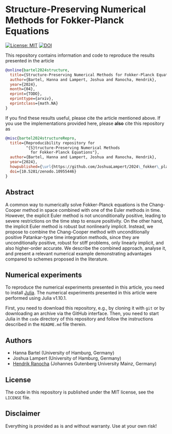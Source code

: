 # Structure-Preserving Numerical Methods for Fokker-Planck Equations

[![License: MIT](https://img.shields.io/badge/License-MIT-success.svg)](https://opensource.org/licenses/MIT)
[![DOI](https://zenodo.org/badge/DOI/10.5281/zenodo.10955446.svg)](https://doi.org/10.5281/zenodo.10955446)


This repository contains information and code to reproduce the results presented in the
article
```bibtex
@online{bartel2024structure,
  title={Structure-Preserving Numerical Methods for Fokker-Planck Equations},
  author={Bartel, Hanna and Lampert, Joshua and Ranocha, Hendrik},
  year={2024},
  month={04},
  eprint={TODO},
  eprinttype={arxiv},
  eprintclass={math.NA}
}
```

If you find these results useful, please cite the article mentioned above. If you
use the implementations provided here, please **also** cite this repository as
```bibtex
@misc{bartel2024structureRepro,
  title={Reproducibility repository for
         "{S}tructure-Preserving Numerical Methods
           for Fokker-Planck Equations"},
  author={Bartel, Hanna and Lampert, Joshua and Ranocha, Hendrik},
  year={2024},
  howpublished={\url{https://github.com/JoshuaLampert/2024\_fokker\_planck}},
  doi={10.5281/zenodo.10955446}
}
```

## Abstract

A common way to numerically solve Fokker-Planck equations is the Chang-Cooper method
in space combined with one of the Euler methods in time. However, the explicit Euler method is not
unconditionally positive, leading to severe restrictions on the time step to ensure positivity.
On the other hand, the implicit Euler method is robust but nonlinearly implicit. Instead, we
propose to combine the Chang-Cooper method with unconditionally positive Patankar-type time
integration methods, since they are unconditionally positive, robust for stiff problems,
only linearly implicit, and also higher-order accurate. We describe the combined approach,
analyse it, and present a relevant numerical example demonstrating advantages compared to schemes
proposed in the literature.


## Numerical experiments

To reproduce the numerical experiments presented in this article, you need
to install [Julia](https://julialang.org/). The numerical experiments presented
in this article were performed using Julia v1.10.1.

First, you need to download this repository, e.g., by cloning it with `git`
or by downloading an archive via the GitHub interface. Then, you need to start
Julia in the `code` directory of this repository and follow the instructions
described in the `README.md` file therein.


## Authors

- Hanna Bartel (University of Hamburg, Germany)
- Joshua Lampert (University of Hamburg, Germany)
- [Hendrik Ranocha](https://ranocha.de) (Johannes Gutenberg University Mainz, Germany)


## License

The code in this repository is published under the MIT license, see the
`LICENSE` file.


## Disclaimer

Everything is provided as is and without warranty. Use at your own risk!
